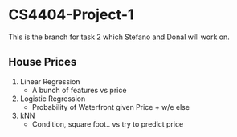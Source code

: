 # CS4404-Project-1
This is the branch for task 2 which Stefano and Donal will work on.

## House Prices
1. Linear Regression
    - A bunch of features vs price
2. Logistic Regression
    - Probability of Waterfront given Price + w/e else
3. kNN
    - Condition, square foot.. vs try to predict price
    